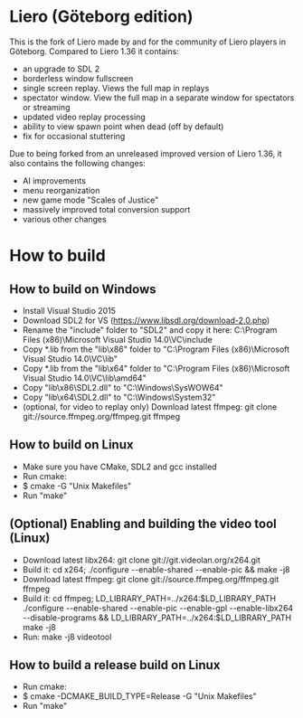 Liero (Göteborg edition)
========================

This is the fork of Liero made by and for the community of Liero players in
Göteborg. Compared to Liero 1.36 it contains:
- an upgrade to SDL 2
- borderless window fullscreen
- single screen replay. Views the full map in replays
- spectator window. View the full map in a separate window for spectators or streaming
- updated video replay processing
- ability to view spawn point when dead (off by default)
- fix for occasional stuttering

Due to being forked from an unreleased improved version of Liero 1.36, it also
contains the following changes:
- AI improvements
- menu reorganization
- new game mode "Scales of Justice"
- massively improved total conversion support
- various other changes

How to build
============

How to build on Windows
-----------------------

* Install Visual Studio 2015
* Download SDL2 for VS (https://www.libsdl.org/download-2.0.php)
* Rename the "include" folder to "SDL2" and copy it here:
C:\Program Files (x86)\Microsoft Visual Studio 14.0\VC\include
* Copy *.lib from the "lib\x86" folder to "C:\Program Files (x86)\Microsoft Visual Studio 14.0\VC\lib"
* Copy *.lib from the "lib\x64" folder to "C:\Program Files (x86)\Microsoft Visual Studio 14.0\VC\lib\amd64"
* Copy "lib\x86\SDL2.dll" to "C:\Windows\SysWOW64"
* Copy "lib\x64\SDL2.dll" to "C:\Windows\System32"
* (optional, for video to replay only) Download latest ffmpeg: git clone git://source.ffmpeg.org/ffmpeg.git ffmpeg

How to build on Linux
---------------------
* Make sure you have CMake, SDL2 and gcc installed
* Run cmake:
* $ cmake -G "Unix Makefiles"
* Run "make"

(Optional) Enabling and building the video tool (Linux)
-------------------------------
* Download latest libx264: git clone git://git.videolan.org/x264.git
* Build it: cd x264; ./configure --enable-shared --enable-pic && make -j8
* Download latest ffmpeg: git clone git://source.ffmpeg.org/ffmpeg.git ffmpeg
* Build it: cd ffmpeg; LD_LIBRARY_PATH=../x264:$LD_LIBRARY_PATH ./configure --enable-shared --enable-pic --enable-gpl --enable-libx264 --disable-programs && LD_LIBRARY_PATH=../x264:$LD_LIBRARY_PATH make -j8
* Run: make -j8 videotool

How to build a release build on Linux
---------------------
* Run cmake:
* $ cmake -DCMAKE_BUILD_TYPE=Release -G "Unix Makefiles"
* Run "make"
